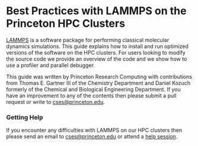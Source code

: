 # Best Practices with LAMMPS on the Princeton HPC Clusters

[LAMMPS](https://lammps.sandia.gov) is a software package for performing classical molecular dynamics simulations.
This guide explains how to install and run optimized versions of the software on the HPC clusters. For users looking to modify the source code we provide an overview of the code and we show how to use a profiler and parallel debugger.

This guide was written by Princeton Research Computing with contributions from Thomas E. Gartner III of the Chemistry Department and Daniel Kozuch formerly of the Chemical and Biological Engineering Department. If you have an improvement to any of the contents then please submit a pull request or write to <a href="mailto:cses@princeton.edu">cses@princeton.edu</a>.

### Getting Help

If you encounter any difficulties with LAMMPS on our HPC clusters then please send an email to <a href="mailto:cses@princeton.edu">cses@princeton.edu</a> or attend a <a href="https://researchcomputing.princeton.edu/support/help-sessions">help session</a>.
